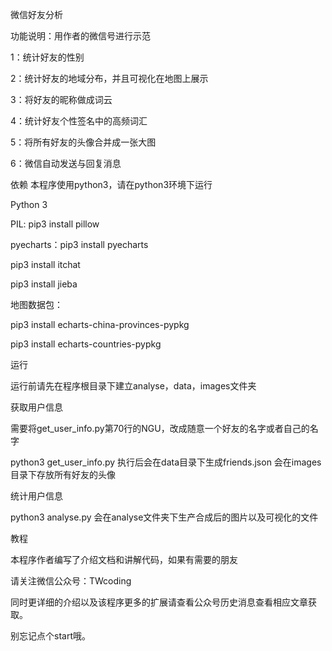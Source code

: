 微信好友分析

功能说明：用作者的微信号进行示范

1：统计好友的性别

2：统计好友的地域分布，并且可视化在地图上展示

3：将好友的昵称做成词云

4：统计好友个性签名中的高频词汇

5：将所有好友的头像合并成一张大图

6：微信自动发送与回复消息


依赖
本程序使用python3，请在python3环境下运行

Python 3

PIL: pip3 install pillow

pyecharts：pip3 install pyecharts

pip3 install itchat

pip3 install jieba

地图数据包：

pip3 install echarts-china-provinces-pypkg

pip3 install echarts-countries-pypkg

运行

运行前请先在程序根目录下建立analyse，data，images文件夹

获取用户信息

需要将get_user_info.py第70行的NGU，改成随意一个好友的名字或者自己的名字

python3 get_user_info.py 执行后会在data目录下生成friends.json 会在images目录下存放所有好友的头像

统计用户信息

python3 analyse.py 会在analyse文件夹下生产合成后的图片以及可视化的文件

教程

本程序作者编写了介绍文档和讲解代码，如果有需要的朋友

请关注微信公众号：TWcoding

同时更详细的介绍以及该程序更多的扩展请查看公众号历史消息查看相应文章获取。

别忘记点个start哦。

